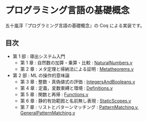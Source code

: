 # プログラミング言語の基礎概念

五十嵐淳『プログラミング言語の基礎概念』の Coq による実装です。

## 目次

* 第 1 部 : 導出システム入門
    + 第 1 章 : 自然数の加算・乗算・比較 : [NaturalNumbers.v](https://github.com/y-taka-23/concepts-of-proglangs/blob/master/NaturalNumbers.v)
    + 第 2 章 : メタ定理と帰納法による証明 : [Metatheorems.v](https://github.com/y-taka-23/concepts-of-proglangs/blob/master/Metatheorems.v)
* 第 2 部 : ML の操作的意味論
    + 第 3 章 : 整数・真偽値式の評価 : [IntegersAndBooleans.v](https://github.com/y-taka-23/concepts-of-proglangs/blob/master/IntegersAndBooleans.v)
    + 第 4 章 : 定義，変数束縛と環境 : [Definitions.v](https://github.com/y-taka-23/concepts-of-proglangs/blob/master/Definitions.v)
    + 第 5 章 : 関数と再帰 : [Functions.v](https://github.com/y-taka-23/concepts-of-proglangs/blob/master/Functions.v)
    + 第 6 章 : 静的有効範囲と名前無し表現 : [StaticScopes.v](https://github.com/y-taka-23/concepts-of-proglangs/blob/master/StaticScopes.v)
    + 第 7 章 : リストとパターンマッチング : [PatternMatching.v](https://github.com/y-taka-23/concepts-of-proglangs/blob/master/PatternMatching.v),  [GeneralPatternMatching.v](https://github.com/y-taka-23/concepts-of-proglangs/blob/master/GeneralPatternMatching.v)
